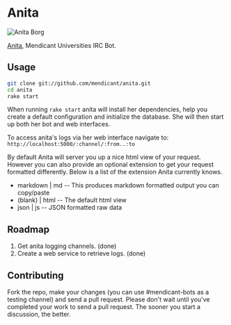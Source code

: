 Anita
=====

![Anita Borg](http://i.imgur.com/XOY0N.jpg)

[Anita](http://en.wikipedia.org/wiki/Anita_Borg), Mendicant Universities IRC
Bot.

Usage
-----

```bash
git clone git://github.com/mendicant/anita.git
cd anita
rake start
```

When running `rake start` anita will install her dependencies, help you create
a default configuration and initialize the database. She will then start up
both her bot and web interfaces.

To access anita's logs via her web interface navigate to:
  `http://localhost:5000/:channel/:from..:to`
  
By default Anita will server you up a nice html view of your request. However
you can also provide an optional extension to get your request formatted
differently. Below is a list of the extension Anita currently knows.

* markdown | md -- This produces markdown formatted output you can copy/paste
* (blank) | html -- The default html view
* json | js -- JSON formatted raw data

Roadmap
-------

1. Get anita logging channels. (done)
2. Create a web service to retrieve logs. (done)

Contributing
------------

Fork the repo, make your changes (you can use #mendicant-bots as a testing
channel) and send a pull request. Please don't wait until you've completed
your work to send a pull request. The sooner you start a discussion, the
better.
